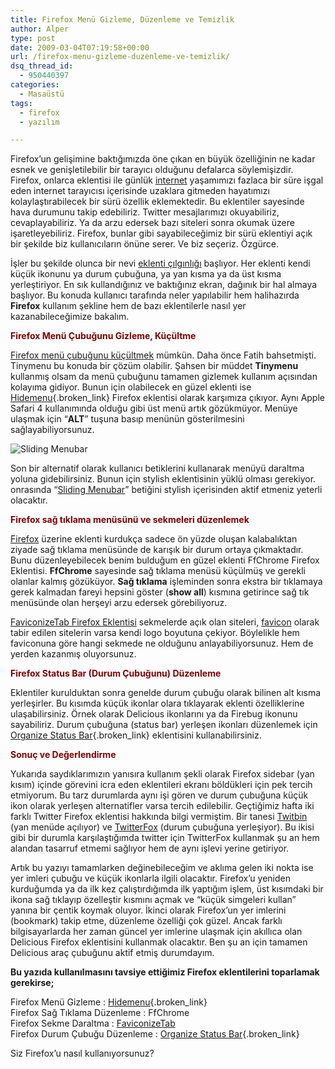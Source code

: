 ```yaml
---
title: Firefox Menü Gizleme, Düzenleme ve Temizlik
author: Alper
type: post
date: 2009-03-04T07:19:58+00:00
url: /firefox-menu-gizleme-duzenleme-ve-temizlik/
dsq_thread_id:
  - 950440397
categories:
  - Masaüstü
tags:
  - firefox
  - yazılım

---
```

Firefox&#8217;un gelişimine baktığımızda öne çıkan en büyük özelliğinin ne kadar esnek ve genişletilebilir bir tarayıcı olduğunu defalarca söylemişizdir. Firefox, onlarca eklentisi ile günlük [internet][1] yaşamımızı fazlaca bir süre işgal eden internet tarayıcısı içerisinde uzaklara gitmeden hayatımızı kolaylaştırabilecek bir sürü özellik eklemektedir. Bu eklentiler sayesinde hava durumunu takip edebiliriz. Twitter mesajlarımızı okuyabiliriz, cevaplayabiliriz. Ya da arzu edersek bazı siteleri sonra okumak üzere işaretleyebiliriz. Firefox, bunlar gibi sayabileceğimiz bir sürü eklentiyi açık bir şekilde biz kullanıcıların önüne serer. Ve biz seçeriz. Özgürce.

İşler bu şekilde olunca bir nevi [eklenti çılgınlığı][2] başlıyor. Her eklenti kendi küçük ikonunu ya durum çubuğuna, ya yan kısma ya da üst kısma yerleştiriyor. En sık kullandığınız ve baktığınız ekran, dağınık bir hal almaya başlıyor. Bu konuda kullanıcı tarafında neler yapılabilir hem halihazırda **Firefox** kullanım şekline hem de bazı eklentilerle nasıl yer kazanabileceğimize bakalım. <!--more-->

<span style="color: #800000;"><strong>Firefox Menü Çubuğunu Gizleme, Küçültme</strong></span>

[Firefox menü çubuğunu küçültmek][3] mümkün. Daha önce Fatih bahsetmişti. Tinymenu bu konuda bir çözüm olabilir. Şahsen bir müddet **Tinymenu** kullanmış olsam da menü çubuğunu tamamen gizlemek kullanım açısından kolayıma gidiyor. Bunun için olabilecek en güzel eklenti ise [Hidemenu][4]{.broken_link} Firefox eklentisi olarak karşımıza çıkıyor. Aynı Apple Safari 4 kullanımında olduğu gibi üst menü artık gözükmüyor. Menüye ulaşmak için &#8220;**ALT**&#8221; tuşuna basıp menünün gösterilmesini sağlayabiliyorsunuz.

![Sliding Menubar][5] 

Son bir alternatif olarak kullanıcı betiklerini kullanarak menüyü daraltma yoluna gidebilirsiniz. Bunun için stylish eklentisinin yüklü olması gerekiyor. onrasında &#8220;[Sliding Menubar][6]&#8221; betiğini stylish içerisinden aktif etmeniz yeterli olacaktır. 

<span style="color: #800000;"><strong>Firefox sağ tıklama menüsünü ve sekmeleri düzenlemek</strong></span>

<a href="http://www.mozilla-europe.org/tr/firefox/" target="_blank" class="broken_link">Firefox</a> üzerine eklenti kurdukça sadece ön yüzde oluşan kalabalıktan ziyade sağ tıklama menüsünde de karışık bir durum ortaya çıkmaktadır. Bunu düzenleyebilecek benim bulduğum en güzel eklenti FfChrome Firefox Eklentisi. **FfChrome** sayesinde sağ tıklama menüsü küçülmüş ve gerekli olanlar kalmış gözüküyor. **Sağ tıklama** işleminden sonra ekstra bir tıklamaya gerek kalmadan fareyi hepsini göster (**show all**) kısmına getirince sağ tık menüsünde olan herşeyi arzu edersek görebiliyoruz.

[FaviconizeTab Firefox Eklentisi][7] sekmelerde açık olan siteleri, [favicon][8] olarak tabir edilen sitelerin varsa kendi logo boyutuna çekiyor. Böylelikle hem faviconuna göre hangi sekmede ne olduğunu anlayabiliyorsunuz. Hem de yerden kazanmış oluyorsunuz.

**<span style="color: #800000;">Firefox Status Bar (Durum Çubuğunu) Düzenleme</span>**

Eklentiler kurulduktan sonra genelde durum çubuğu olarak bilinen alt kısma yerleşirler. Bu kısımda küçük ikonlar olara tıklayarak eklenti özelliklerine ulaşabilirsiniz. Örnek olarak Delicious ikonlarını ya da Firebug ikonunu sayabiliriz. Durum çubuğuna (status bar) yerleşen ikonları düzenlemek için [Organize Status Bar][9]{.broken_link} eklentisini kullanabilirsiniz.

**<span style="color: #800000;">Sonuç ve Değerlendirme</span>**

Yukarıda saydıklarımızın yanısıra kullanım şekli olarak Firefox sidebar (yan kısım) içinde görevini icra eden eklentileri ekranı böldükleri için pek tercih etmiyorum. Bu tarz durumlarda aynı işi gören ve durum çubuğuna küçük ikon olarak yerleşen alternatifler varsa tercih edilebilir. Geçtiğimiz hafta iki farklı Twitter Firefox eklentisi hakkında bilgi vermiştim. Bir tanesi [Twitbin][10] (yan menüde açılıyor) ve [TwitterFox][11] (durum çubuğuna yerleşiyor). Bu ikisi gibi bir durumla karşılaştığımda twitter için TwitterFox kullanmak şu an hem alandan tasarruf etmemi sağlıyor hem de aynı işlevi yerine getiriyor. 

Artık bu yazıyı tamamlarken değinebileceğim ve aklıma gelen iki nokta ise yer imleri çubuğu ve küçük ikonlarla ilgili olacaktır. Firefox&#8217;u yeniden kurduğumda ya da ilk kez çalıştırdığımda ilk yaptığım işlem, üst kısımdaki bir ikona sağ tıklayıp özelleştir kısmını açmak ve &#8220;küçük simgeleri kullan&#8221; yanına bir çentik koymak oluyor. İkinci olarak Firefox&#8217;un yer imlerini (bookmark) takip etme, düzenleme özelliği çok güzel. Ancak farklı bilgisayarlarda her zaman güncel yer imlerine ulaşmak için akıllıca olan Delicious Firefox eklentisini kullanmak olacaktır. Ben şu an için tamamen Delicious araç çubuğunu aktif etmiş durumdayım. 

**Bu yazıda kullanılmasını tavsiye ettiğimiz Firefox eklentilerini toparlamak gerekirse;**

Firefox Menü Gizleme : [Hidemenu][4]{.broken_link}  
Firefox Sağ Tıklama Düzenleme : FfChrome  
Firefox Sekme Daraltma : [FaviconizeTab][7]  
Firefox Durum Çubuğu Düzenleme : [Organize Status Bar][9]{.broken_link}

Siz Firefox&#8217;u nasıl kullanıyorsunuz?

 [1]: https://www.murekkep.org/etiket/internet
 [2]: https://www.murekkep.org/firefox-200-eklenti-cilginligi-105
 [3]: https://www.murekkep.org/page-addict-firefox-eklentisi-61
 [4]: https://addons.mozilla.org/en-US/firefox/addon/4762
 [5]: http://userstyles.org/style_screenshots/993_after.png
 [6]: http://userstyles.org/styles/993
 [7]: https://www.murekkep.org/faviconizetab-firefox-eklentisi-84
 [8]: https://www.murekkep.org/favicon-nedir-781
 [9]: https://addons.mozilla.org/en-US/firefox/addon/1759
 [10]: https://www.murekkep.org/firefox-eklentisi-twitbin-1329
 [11]: https://www.murekkep.org/firefox-eklentisi-twitterfox-1278